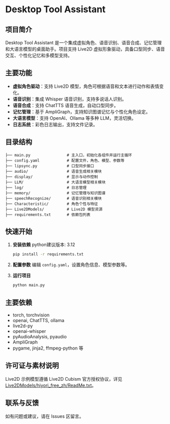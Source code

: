 # Desktop Tool Assistant

## 项目简介
Desktop Tool Assistant 是一个集成虚拟角色、语音识别、语音合成、记忆管理和大语言模型的桌面助手。项目支持 Live2D 虚拟形象驱动，具备口型同步、语音交互、个性化记忆和多模型支持。

## 主要功能
- **虚拟角色驱动**：支持 Live2D 模型，角色可根据语音和文本进行动作和表情变化。
- **语音识别**：集成 Whisper 语音识别，支持多说话人识别。
- **语音合成**：支持 ChatTTS 语音生成，自动口型同步。
- **记忆管理**：基于 AmpliGraph，支持知识图谱记忆与个性化角色设定。
- **大语言模型**：支持 OpenAI、Ollama 等多种 LLM，灵活切换。
- **日志系统**：彩色日志输出，支持文件记录。

## 目录结构
```
├── main.py                # 主入口，初始化各组件并运行主循环
├── config.yaml            # 配置文件，角色、模型、参数等
├── lipsync.py             # 口型同步接口
├── audio/                 # 语音生成相关模块
├── display/               # 显示与动作控制
├── LLM/                   # 大语言模型相关模块
├── log/                   # 日志管理
├── memory/                # 记忆管理与知识图谱
├── speechRecognize/       # 语音识别相关模块
├── Characteristic/        # 角色个性与特征
├── Live2DModels/          # Live2D 模型资源
├── requirements.txt       # 依赖包列表
```

## 快速开始

1. **安装依赖**
   python建议版本: 3.12
   ```cmd
   pip install -r requirements.txt
   ```

2. **配置参数**
   编辑 `config.yaml`，设置角色信息、模型参数等。

3. **运行项目**
   ```cmd
   python main.py
   ```

## 主要依赖
- torch, torchvision
- openai, ChatTTS, ollama
- live2d-py
- openai-whisper
- pyAudioAnalysis, pyaudio
- AmpliGraph
- pygame, jinja2, ffmpeg-python 等

## 许可证与素材说明
Live2D 示例模型遵循 Live2D Cubism 官方授权协议，详见 [Live2DModels/hiyori_free_zh/ReadMe.txt](Live2DModels/hiyori_free_zh/ReadMe.txt)。

## 联系与反馈
如有问题或建议，请在 Issues 区留言。